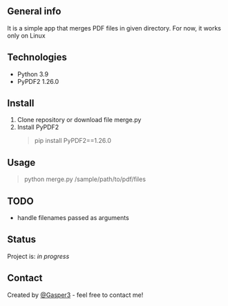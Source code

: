 ## General info
It is a simple app that merges PDF files in given directory. For now, it works only on Linux

## Technologies
* Python 3.9
* PyPDF2 1.26.0

## Install
1. Clone repository or download file merge.py
2. Install PyPDF2
    > pip install PyPDF2==1.26.0

## Usage
> python merge.py /sample/path/to/pdf/files
> 
## TODO
* handle filenames passed as arguments

## Status
Project is: _in progress_

## Contact
Created by [@Gasper3](https://github.com/Gasper3) - feel free to contact me!
